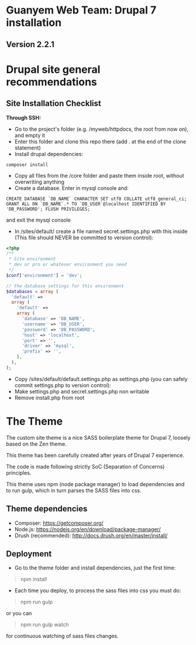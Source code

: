 Guanyem Web Team: Drupal 7 installation
=========
Version 2.2.1
---
Drupal site general recommendations
===================================

Site Installation Checklist
---------------------------
**Through SSH:**

- Go to the project's folder (e.g. /myweb/httpdocs, the root from now on), and empty it
- Enter this folder and clone this repo there (add . at the end of the clone statement)
- Install drupal dependencies:

```
composer install
```

- Copy all files from the /core folder and paste them inside root, without overwriting anything
- Create a database. Enter in mysql console and:

```mysql
CREATE DATABASE `DB_NAME` CHARACTER SET utf8 COLLATE utf8_general_ci; GRANT ALL ON `DB_NAME`.* TO `DB_USER`@localhost IDENTIFIED BY 'DB_PASSWORD'; FLUSH PRIVILEGES;
```

and exit the mysql console
- In /sites/default/ create a file named secret.settings.php with this inside (This file should NEVER be committed to version control):
    
```php
<?php
/**
 * Site environment
 * dev or pro or whatever environment you need
 */
$conf['environment'] = 'dev';

// the database settings for this environment
$databases = array (
  'default' => 
  array (
    'default' => 
    array (
      'database' => 'DB_NAME',
      'username' => 'DB_USER',
      'password' => 'DB_PASSWORD',
      'host' => 'localhost',
      'port' => '',
      'driver' => 'mysql',
      'prefix' => '',
    ),
  ),
);
```

- Copy /sites/default/default.settings.php as settings.php (you can safely commit settings.php to version control):
- Make settings.php and secret.settings.php non writable
- Remove install.php from root
  
The Theme
=========
The custom site theme is a nice SASS boilerplate theme for Drupal 7, loosely based on the Zen theme. 

This theme has been carefully created after years of Drupal 7 experience.

The code is made following strictly SoC (Separation of Concerns) principles.

This theme uses npm (node package manager) to load dependencies and to run gulp, which in turn parses the SASS files into css.

Theme dependencies
------------------
- Composer: https://getcomposer.org/
- Node.js: https://nodejs.org/en/download/package-manager/
- Drush (recommended): http://docs.drush.org/en/master/install/

Deployment
----------
- Go to the theme folder and install dependencies, just the first time:

> npm install

- Each time you deploy, to process the sass files into css you must do:

> npm run gulp

or you can 

> npm run gulp watch

for continuous watching of sass files changes.
